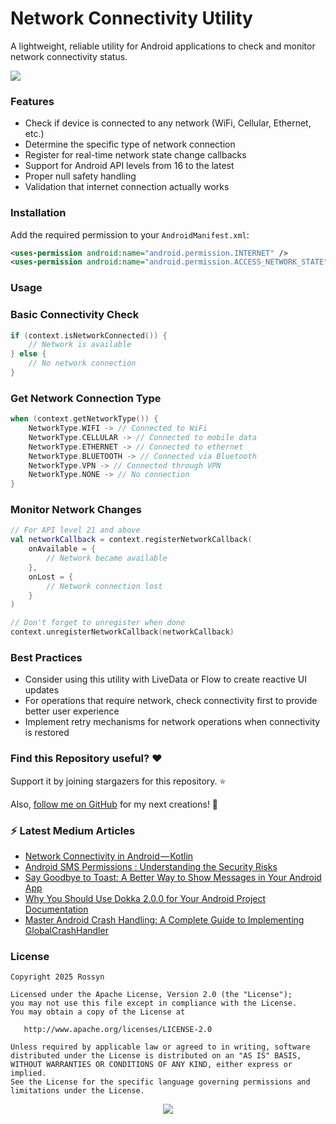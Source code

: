 # Network Connectivity Utility

A lightweight, reliable utility for Android applications to check and monitor network connectivity status.


<div align="start">
  
<a href="mailto:banrossyn@gmail.com"><img src="https://img.shields.io/badge/Gmail-EA4335.svg?logo=Gmail&logoColor=white"></a>

</div>

### Features

- Check if device is connected to any network (WiFi, Cellular, Ethernet, etc.)
- Determine the specific type of network connection
- Register for real-time network state change callbacks
- Support for Android API levels from 16 to the latest
- Proper null safety handling
- Validation that internet connection actually works

### Installation

Add the required permission to your `AndroidManifest.xml`:

```xml 
<uses-permission android:name="android.permission.INTERNET" /> 
<uses-permission android:name="android.permission.ACCESS_NETWORK_STATE" />
```

### Usage

### Basic Connectivity Check

```kotlin
if (context.isNetworkConnected()) {
    // Network is available
} else {
    // No network connection
}
```

### Get Network Connection Type

```kotlin
when (context.getNetworkType()) {
    NetworkType.WIFI -> // Connected to WiFi
    NetworkType.CELLULAR -> // Connected to mobile data
    NetworkType.ETHERNET -> // Connected to ethernet
    NetworkType.BLUETOOTH -> // Connected via Bluetooth
    NetworkType.VPN -> // Connected through VPN
    NetworkType.NONE -> // No connection
}
```

### Monitor Network Changes

```kotlin
// For API level 21 and above
val networkCallback = context.registerNetworkCallback(
    onAvailable = {
        // Network became available
    },
    onLost = {
        // Network connection lost
    }
)

// Don't forget to unregister when done
context.unregisterNetworkCallback(networkCallback)
```

### Best Practices

- Consider using this utility with LiveData or Flow to create reactive UI updates
- For operations that require network, check connectivity first to provide better user experience
- Implement retry mechanisms for network operations when connectivity is restored

### Find this Repository useful? ❤️

Support it by joining stargazers for this repository. ⭐

Also, [follow me on GitHub](https://github.com/AndroidWithRossyn/) for my next creations! 🤩



### :zap: Latest Medium Articles

<!-- ARTICLES:START -->
- [Network Connectivity in Android — Kotlin](https://rohitrajkhorwal.medium.com/network-connectivity-in-android-kotlin-7bd3c3adee13?source=rss-40883ee5aa3e------2)
- [Android SMS Permissions : Understanding the Security Risks](https://rohitrajkhorwal.medium.com/android-sms-permissions-be33fe30ee41?source=rss-40883ee5aa3e------2)
- [Say Goodbye to Toast: A Better Way to Show Messages in Your Android App](https://rohitrajkhorwal.medium.com/say-goodbye-to-toast-a-better-way-to-show-messages-in-your-android-app-58622a6578a2?source=rss-40883ee5aa3e------2)
- [Why You Should Use Dokka 2.0.0 for Your Android Project Documentation](https://rohitrajkhorwal.medium.com/why-you-should-use-dokka-2-0-0-for-your-android-project-documentation-5d8f931a38dd?source=rss-40883ee5aa3e------2)
- [Master Android Crash Handling: A Complete Guide to Implementing GlobalCrashHandler](https://rohitrajkhorwal.medium.com/android-crash-handling-c6252b6cbd2b?source=rss-40883ee5aa3e------2)
<!-- ARTICLES:END -->

### License

```
Copyright 2025 Rossyn

Licensed under the Apache License, Version 2.0 (the "License");
you may not use this file except in compliance with the License.
You may obtain a copy of the License at

   http://www.apache.org/licenses/LICENSE-2.0

Unless required by applicable law or agreed to in writing, software
distributed under the License is distributed on an "AS IS" BASIS,
WITHOUT WARRANTIES OR CONDITIONS OF ANY KIND, either express or implied.
See the License for the specific language governing permissions and
limitations under the License.
```


<p align="center">
  <img src="https://capsule-render.vercel.app/api?type=waving&color=gradient&height=60&section=footer"/>
</p>